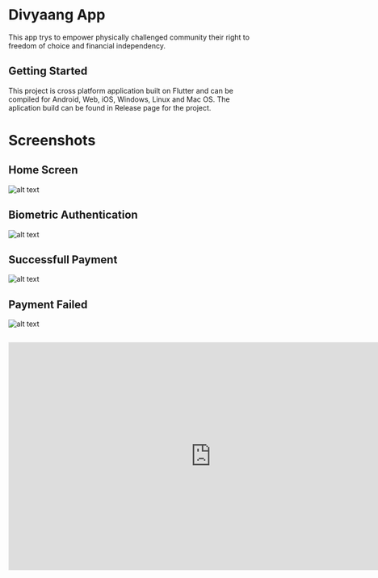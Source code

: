 # Divyaang App

This app trys to empower physically challenged community their right to freedom of choice and financial independency. 

## Getting Started

This project is cross platform application built on Flutter and can be compiled for Android, Web, iOS, Windows, Linux and Mac OS. The aplication build can be found in Release page for the project.

# Screenshots


## Home Screen
![alt text](https://github.com/roodymike/Divyaang/blob/master/Home%20screen.png?raw=true)

## Biometric Authentication

![alt text](https://github.com/roodymike/Divyaang/blob/master/Auth.png?raw=true)

## Successfull Payment

![alt text](https://github.com/roodymike/Divyaang/blob/master/Success.png?raw=true)

## Payment Failed

![alt text](https://github.com/roodymike/Divyaang/blob/master/Failed.png?raw=true)


<code>
<iframe style="border: 1px solid rgba(0, 0, 0, 0.1);" width="800" height="450" src="https://www.figma.com/embed?embed_host=share&url=https%3A%2F%2Fwww.figma.com%2Ffile%2FNbHPR7U7hTeMBuICO5zfS3%2FDIVYAANG%3Fnode-id%3D0%253A1" allowfullscreen></iframe>
</code>
